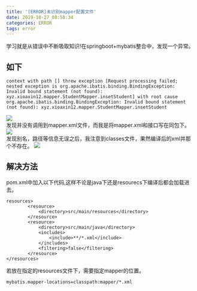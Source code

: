 ```yaml
---
title: '[ERROR]未识别mapper配置文件'
date: 2019-10-27 08:58:34
categories: ERROR
tags: error
---
```


学习就是从错误中不断吸取知识!在springboot+mybatis整合中，发现一个异常。

## 如下
```
context with path [] threw exception [Request processing failed; nested exception is org.apache.ibatis.binding.BindingException: Invalid bound statement (not found): xyz.xioaxin12.mapper.StudentMapper.insetStudent] with root cause
org.apache.ibatis.binding.BindingException: Invalid bound statement (not found): xyz.xioaxin12.mapper.StudentMapper.insetStudent
```
![](http://image.xiaoxinyes.club/2019-01-12_142810.png)
<br/>
发现并没有调用到mapper.xml文件，而我是将mapper.xml和接口写在同包下。
![](http://image.xiaoxinyes.club/2019-01-12_143343.png)
<br/>
发现别名，路径等信息无误之后，我注意到classes文件，果然编译后的xml并那个不存在。
![](http://image.xiaoxinyes.club/2019-01-12_143633.png)
<br/>
## 解决方法
pom.xml中加入以下代码,这样不论是java下还是resourecs下编译后都会加载进去。
```
resources>
        <resource>
            <directory>src/main/resources</directory>
        </resource>
        <resource>
            <directory>src/main/java</directory>
            <includes>
                <include>**/*.xml</include>
            </includes>
            <filtering>false</filtering>
        </resource>
</resources>
```

若放在指定的resources文件下，需要指定mapper的位置。
```
mybatis.mapper-locations=classpath:mapper/*.xml
```